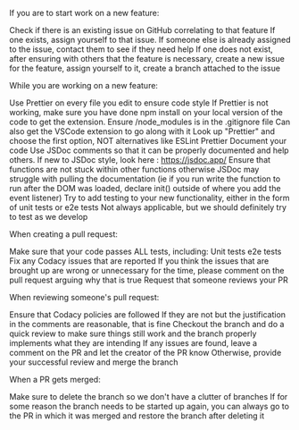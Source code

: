 If you are to start work on a new feature:

Check if there is an existing issue on GitHub correlating to that feature
If one exists, assign yourself to that issue. If someone else is already assigned to the issue, contact them to see if they need help
If one does not exist, after ensuring with others that the feature is necessary, create a new issue for the feature, assign yourself to it, create a branch attached to the issue

While you are working on a new feature:

Use Prettier on every file you edit to ensure code style
If Prettier is not working, make sure you have done npm install on your local version of the code to get the extension. Ensure /node_modules is in the .gitignore file
Can also get the VSCode extension to go along with it
Look up "Prettier" and choose the first option, NOT alternatives like ESLint Prettier
Document your code
Use JSDoc comments so that it can be properly documented and help others. If new to JSDoc style, look here : https://jsdoc.app/
Ensure that functions are not stuck within other functions otherwise JSDoc may struggle with pulling the documentation
(ie if you run write the function to run after the DOM was loaded, declare init() outside of where you add the event listener)
Try to add testing to your new functionality, either in the form of unit tests or e2e tests
Not always applicable, but we should definitely try to test as we develop

When creating a pull request:

Make sure that your code passes ALL tests, including:
Unit tests
e2e tests
Fix any Codacy issues that are reported
If you think the issues that are brought up are wrong or unnecessary for the time, please comment on the pull request arguing why that is true
Request that someone reviews your PR

When reviewing someone's pull request:

Ensure that Codacy policies are followed
If they are not but the justification in the comments are reasonable, that is fine
Checkout the branch and do a quick review to make sure things still work and the branch properly implements what they are intending
If any issues are found, leave a comment on the PR and let the creator of the PR know
Otherwise, provide your successful review and merge the branch

When a PR gets merged:

Make sure to delete the branch so we don't have a clutter of branches
If for some reason the branch needs to be started up again, you can always go to the PR in which it was merged and restore the branch after deleting it
